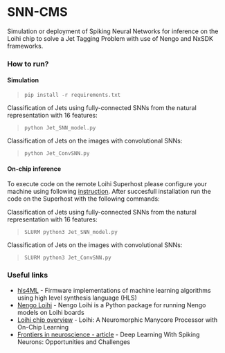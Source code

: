 # SNN-CMS
Simulation or deployment of Spiking Neural Networks for inference on the Loihi chip to solve a Jet Tagging Problem with use of Nengo and NxSDK frameworks.

### How to run?

#### Simulation
>~~~~
>pip install -r requirements.txt
>~~~~
Classification of Jets using fully-connected SNNs from the natural representation with 16 features:
>~~~~
>python Jet_SNN_model.py
>~~~~

Classification of Jets on the images with convolutional SNNs:
>~~~~
>python Jet_ConvSNN.py
>~~~~

#### On-chip inference
To execute code on the remote Loihi Superhost please configure your machine using following [instruction]( https://www.nengo.ai/nengo-loihi/installation.html). After succesfull installation run the code on the Superhost with the following commands:

Classification of Jets using fully-connected SNNs from the natural representation with 16 features:
>~~~~
>SLURM python3 Jet_SNN_model.py
>~~~~

Classification of Jets on the images with convolutional SNNs:
>~~~~
>SLURM python3 Jet_ConvSNN.py
>~~~~

### Useful links

* [hls4ML](https://hls-fpga-machine-learning.github.io/hls4ml/) - Firmware implementations of machine learning algorithms using high level synthesis language (HLS)
* [Nengo Loihi](https://www.nengo.ai/nengo-loihi/overview.html) - Nengo Loihi is a Python package for running Nengo models on Loihi boards
* [Loihi chip overview](https://ieeexplore.ieee.org/stamp/stamp.jsp?tp=&arnumber=8259423) - Loihi: A Neuromorphic
Manycore Processor with
On-Chip Learning
* [Frontiers in neuroscience - article](https://www.frontiersin.org/articles/10.3389/fnins.2018.00774/full) - Deep Learning With Spiking Neurons: Opportunities and Challenges
